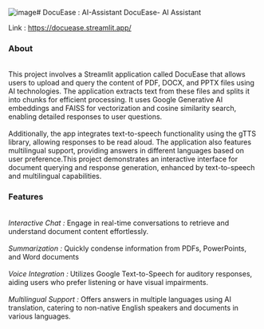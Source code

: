 ![image](https://github.com/user-attachments/assets/825cf511-63bb-4a4e-9bbd-da7c2f4d7f6c)# DocuEase : AI-Assistant
DocuEase- AI Assistant

Link : https://docuease.streamlit.app/

<h3>About</h3> <br>
This project involves a Streamlit application called DocuEase that allows users to upload and query the content of PDF, DOCX, and PPTX files using AI technologies. The application extracts text from these files and splits it into chunks for efficient processing. It uses Google Generative AI embeddings and FAISS for vectorization and cosine similarity search, enabling detailed responses to user questions.
<br> <br>
Additionally, the app integrates text-to-speech functionality using the gTTS library, allowing responses to be read aloud. The application also features multilingual support, providing answers in different languages based on user preference.This project demonstrates an interactive interface for document querying and response generation, enhanced by text-to-speech and multilingual capabilities.


<h3>Features</h3> <br>
<em>Interactive Chat : </em> Engage in real-time conversations to retrieve and understand document content effortlessly. <br> <br>
<em>Summarization : </em> Quickly condense information from PDFs, PowerPoints, and Word documents<br> <br>
<em>Voice Integration : </em> Utilizes Google Text-to-Speech for auditory responses, aiding users who prefer listening or have visual impairments. <br> <br>
<em>Multilingual Support : </em> Offers answers in multiple languages using AI translation, catering to non-native English speakers and documents in various languages. <br> <br>





